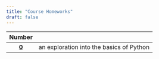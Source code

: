 ```yaml
---
title: "Course Homeworks"
draft: false
---
```


| Number |                                    |
|:------:|:-----------------------------------|
| [**0**](./hw0) | an exploration into the basics of Python   |
